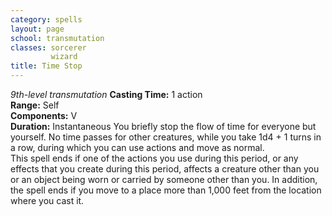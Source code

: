 ```yaml
---
category: spells
layout: page
school: transmutation
classes: sorcerer
         wizard
title: Time Stop 
---
```

_9th-level transmutation_ 
**Casting Time:** 1 action    
**Range:** Self    
**Components:** V    
**Duration:** Instantaneous 
You briefly stop the flow of time for everyone but yourself. No time passes for other creatures, while you take 1d4 + 1 turns in a row, during which you can use actions and move as normal.    
This spell ends if one of the actions you use during this period, or any effects that you create during this period, affects a creature other than you or an object being worn or carried by someone other than you. In addition, the spell ends if you move to a place more than 1,000 feet from the location where you cast it. 